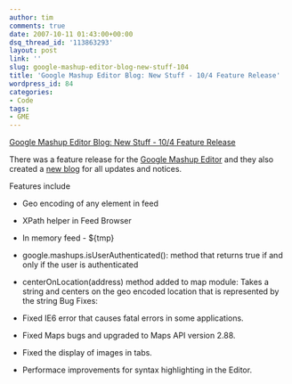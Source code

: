 ```yaml
---
author: tim
comments: true
date: 2007-10-11 01:43:00+00:00
dsq_thread_id: '113863293'
layout: post
link: ''
slug: google-mashup-editor-blog-new-stuff-104
title: 'Google Mashup Editor Blog: New Stuff - 10/4 Feature Release'
wordpress_id: 84
categories:
- Code
tags:
- GME
---
```


[Google Mashup Editor Blog: New Stuff - 10/4 Feature
Release](http://googlemashupeditor.blogspot.com/2007/10/new-stuff-104-feature-release.html)  
  
There was a feature release for the [Google Mashup
Editor](http://editor.googlemashups.com) and they also created a [new
blog](http://gmereleases.googlemashups.com) for all updates and notices.  
  
Features include

  * Geo encoding of any element in feed
  * XPath helper in Feed Browser
  * In memory feed - ${tmp}
  * google.mashups.isUserAuthenticated(): method that returns true if and only if the user is authenticated
  * centerOnLocation(address) method added to map module: Takes a string and centers on the geo encoded location that is represented by the string
Bug Fixes:

  * Fixed IE6 error that causes fatal errors in some applications.
  * Fixed Maps bugs and upgraded to Maps API version 2.88.
  * Fixed the display of images in tabs.
  * Performace improvements for syntax highlighting in the Editor.

